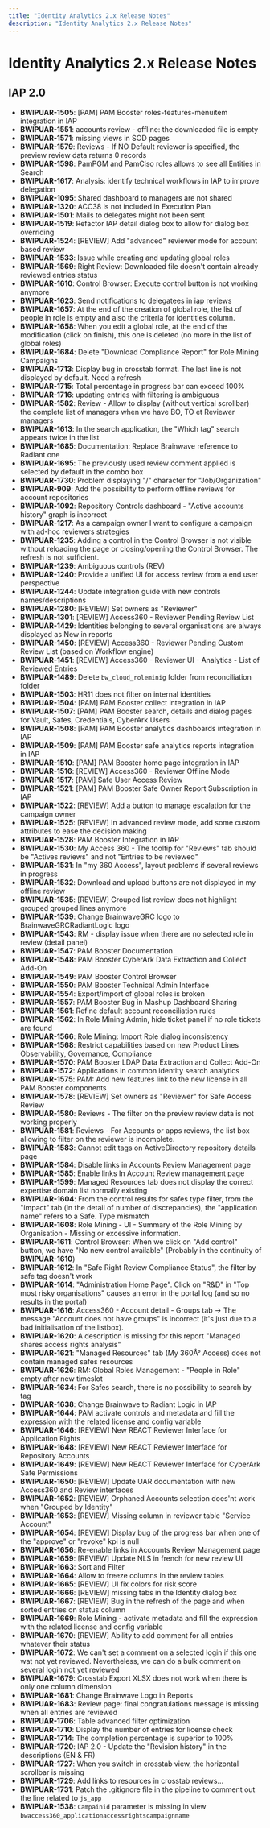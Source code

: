 ```yaml
---
title: "Identity Analytics 2.x Release Notes"
description: "Identity Analytics 2.x Release Notes"
---
```


# Identity Analytics 2.x Release Notes

## IAP 2.0

- **BWIPUAR-1505**: [PAM] PAM Booster roles-features-menuitem integration in IAP
- **BWIPUAR-1551**: accounts review - offline: the downloaded file is empty
- **BWIPUAR-1571**: missing views in SOD pages
- **BWIPUAR-1579**: Reviews - If NO Default reviewer is specified, the preview review data returns 0 records
- **BWIPUAR-1598**: PamPGM and PamCiso roles allows to see all Entities in Search
- **BWIPUAR-1617**: Analysis: identify technical workflows in IAP to improve delegation
- **BWIPUAR-1095**: Shared dashboard to managers are not shared
- **BWIPUAR-1320**: ACC38 is not included in Execution Plan
- **BWIPUAR-1501**: Mails to delegates might not been sent
- **BWIPUAR-1519**: Refactor IAP detail dialog box to allow for dialog box overriding
- **BWIPUAR-1524**: [REVIEW] Add "advanced" reviewer mode for account based review
- **BWIPUAR-1533**: Issue while creating and updating global roles
- **BWIPUAR-1569**: Right Review: Downloaded file doesn't contain already reviewed entries status
- **BWIPUAR-1610**: Control Browser: Execute control button is not working anymore
- **BWIPUAR-1623**: Send notifications to delegatees in iap reviews
- **BWIPUAR-1657**: At the end of the creation of global role, the list of people in role is empty and also the criteria for identities column.
- **BWIPUAR-1658**: When you edit a global role, at the end of the modification (click on finish), this one is deleted (no more in the list of global roles)
- **BWIPUAR-1684**: Delete "Download Compliance Report" for Role Mining Campaigns
- **BWIPUAR-1713**: Display bug in crosstab format. The last line is not displayed by default. Need a refresh
- **BWIPUAR-1715**: Total percentage in progress bar can exceed 100%
- **BWIPUAR-1716**: updating entries with filtering is ambiguous
- **BWIPUAR-1582**: Review - Allow to display (without vertical scrollbar) the complete list of managers when we have BO, TO et Reviewer managers
- **BWIPUAR-1613**: In the search application, the "Which tag" search appears twice in the list
- **BWIPUAR-1685**: Documentation: Replace Brainwave reference to Radiant one
- **BWIPUAR-1695**: The previously used review comment applied is selected by default in the combo box
- **BWIPUAR-1730**: Problem displaying "/" character for "Job/Organization"
- **BWIPUAR-909**: Add the possibility to perform offline reviews for account repositories
- **BWIPUAR-1092**: Repository Controls dashboard - "Active accounts history" graph is incorrect
- **BWIPUAR-1217**: As a campaign owner I want to configure a campaign with ad-hoc reviewers strategies
- **BWIPUAR-1235**: Adding a control in the Control Browser is not visible without reloading the page or closing/opening the Control Browser. The refresh is not sufficient.
- **BWIPUAR-1239**: Ambiguous controls (REV)
- **BWIPUAR-1240**: Provide a unified UI for access review from a end user perspective
- **BWIPUAR-1244**: Update integration guide with new controls names/descriptions
- **BWIPUAR-1280**: [REVIEW] Set owners as "Reviewer"
- **BWIPUAR-1301**: [REVIEW] Access360 - Reviewer Pending Review List
- **BWIPUAR-1429**: Identities belonging to several organisations are always displayed as New in reports
- **BWIPUAR-1450**: [REVIEW] Access360 - Reviewer Pending Custom Review List (based on Workflow engine)
- **BWIPUAR-1451**: [REVIEW] Access360 - Reviewer UI - Analytics - List of Reviewed Entries
- **BWIPUAR-1489**: Delete `bw_cloud_roleminig` folder from reconciliation folder
- **BWIPUAR-1503**: HR11 does not filter on internal identities
- **BWIPUAR-1504**: [PAM] PAM Booster collect integration in IAP
- **BWIPUAR-1507**: [PAM] PAM Booster search, details and dialog pages for Vault, Safes, Credentials, CyberArk Users
- **BWIPUAR-1508**: [PAM] PAM Booster analytics dashboards integration in IAP
- **BWIPUAR-1509**: [PAM] PAM Booster safe analytics reports integration in IAP
- **BWIPUAR-1510**: [PAM] PAM Booster home page integration in IAP
- **BWIPUAR-1516**: [REVIEW] Access360 - Reviewer Offline Mode
- **BWIPUAR-1517**: [PAM] Safe User Access Review
- **BWIPUAR-1521**: [PAM] PAM Booster Safe Owner Report Subscription in IAP
- **BWIPUAR-1522**: [REVIEW] Add a button to manage escalation for the campaign owner
- **BWIPUAR-1525**: [REVIEW] In advanced review mode, add some custom attributes to ease the decision making
- **BWIPUAR-1528**: PAM Booster Integration in IAP
- **BWIPUAR-1530**: My Access 360 - The tooltip for "Reviews" tab should be "Actives reviews" and not "Entries to be reviewed"
- **BWIPUAR-1531**: In "my 360 Access", layout problems if several reviews in progress
- **BWIPUAR-1532**: Download and upload buttons are not displayed in my offline review
- **BWIPUAR-1535**: [REVIEW] Grouped list review does not highlight grouped grouped lines anymore
- **BWIPUAR-1539**: Change BrainwaveGRC logo to BrainwaveGRCRadiantLogic logo
- **BWIPUAR-1543**: RM - display issue when there are no selected role in review (detail panel)
- **BWIPUAR-1547**: PAM Booster Documentation
- **BWIPUAR-1548**: PAM Booster CyberArk Data Extraction and Collect Add-On
- **BWIPUAR-1549**: PAM Booster Control Browser
- **BWIPUAR-1550**: PAM Booster Technical Admin Interface
- **BWIPUAR-1554**: Export/import of global roles is broken
- **BWIPUAR-1557**: PAM Booster Bug in Mashup Dashboard Sharing
- **BWIPUAR-1561**: Refine default account reconciliation rules
- **BWIPUAR-1562**: In Role Mining Admin, hide ticket panel if no role tickets are found
- **BWIPUAR-1566**: Role Mining: Import Role dialog inconsistency
- **BWIPUAR-1568**: Restrict capabilities based on new Product Lines Observability, Governance, Compliance
- **BWIPUAR-1570**: PAM Booster LDAP Data Extraction and Collect Add-On
- **BWIPUAR-1572**: Applications in common identity search analytics
- **BWIPUAR-1575**: PAM: Add new features link to the new license in all PAM Booster components
- **BWIPUAR-1578**: [REVIEW] Set owners as "Reviewer" for Safe Access Review
- **BWIPUAR-1580**: Reviews - The filter on the preview review data is not working properly
- **BWIPUAR-1581**: Reviews - For Accounts or apps reviews, the list box allowing to filter on the reviewer is incomplete.
- **BWIPUAR-1583**: Cannot edit tags on ActiveDirectory repository details page
- **BWIPUAR-1584**: Disable links in Accounts Review Management page
- **BWIPUAR-1585**: Enable links In Account Review management page
- **BWIPUAR-1599**: Managed Resources tab does not display the correct expertise domain list normally existing
- **BWIPUAR-1604**: From the control results for safes type filter, from the "impact" tab (in the detail of number of discrepancies), the "application name" refers to a Safe. Type mismatch
- **BWIPUAR-1608**: Role Mining - UI - Summary of the Role Mining by Organisation - Missing or excessive information.
- **BWIPUAR-1611**: Control Browser: When we click on "Add control" button, we have "No new control available" (Probably in the continuity of **BWIPUAR-1610**)
- **BWIPUAR-1612**: In "Safe Right Review Compliance Status", the filter by safe tag doesn't work
- **BWIPUAR-1614**: "Administration Home Page". Click on "R&D" in "Top most risky organisations" causes an error in the portal log (and so no results in the portal)
- **BWIPUAR-1616**: Access360 - Account detail - Groups tab -> The message "Account does not have groups" is incorrect (it's just due to a bad initialisation of the listbox).
- **BWIPUAR-1620**: A description is missing for this report "Managed shares access rights analysis"
- **BWIPUAR-1621**: "Managed Resources" tab (My 360Â° Access) does not contain managed safes resources
- **BWIPUAR-1626**: RM: Global Roles Management - "People in Role" empty after new timeslot
- **BWIPUAR-1634**: For Safes search, there is no possibility to search by tag
- **BWIPUAR-1638**: Change Brainwave to Radiant Logic in IAP
- **BWIPUAR-1644**: PAM activate controls and metadata and fill the expression with the related license and config variable
- **BWIPUAR-1646**: [REVIEW] New REACT Reviewer Interface for Application Rights
- **BWIPUAR-1648**: [REVIEW] New REACT Reviewer Interface for Repository Accounts
- **BWIPUAR-1649**: [REVIEW] New REACT Reviewer Interface for CyberArk Safe Permissions
- **BWIPUAR-1650**: [REVIEW] Update UAR documentation with new Access360 and Review interfaces
- **BWIPUAR-1652**: [REVIEW] Orphaned Accounts selection does'nt work when "Grouped by Identity"
- **BWIPUAR-1653**: [REVIEW] Missing column in reviewer table "Service Account"
- **BWIPUAR-1654**: [REVIEW] Display bug of the progress bar when one of the "approve" or "revoke" kpi is null
- **BWIPUAR-1656**: Re-enable links in Accounts Review Management page
- **BWIPUAR-1659**: [REVIEW] Update NLS in french for new review UI
- **BWIPUAR-1663**: Sort and Filter
- **BWIPUAR-1664**: Allow to freeze columns in the review tables
- **BWIPUAR-1665**: [REVIEW] UI fix colors for risk score
- **BWIPUAR-1666**: [REVIEW] missing tabs in the Identity dialog box
- **BWIPUAR-1667**: [REVIEW] Bug in the refresh of the page and when sorted entries on status column
- **BWIPUAR-1669**: Role Mining - activate metadata and fill the expression with the related license and config variable
- **BWIPUAR-1670**: [REVIEW] Ability to add comment for all entries whatever their status
- **BWIPUAR-1672**: We can't set a comment on a selected login if this one wat not yet reviewed. Nevertheless, we can do a bulk comment on several login not yet reviewed
- **BWIPUAR-1679**: Crosstab Export XLSX does not work when there is only one column dimension
- **BWIPUAR-1681**: Change Brainwave Logo in Reports
- **BWIPUAR-1683**: Review page: final congratulations message is missing when all entries are reviewed
- **BWIPUAR-1706**: Table advanced filter optimization
- **BWIPUAR-1710**: Display the number of entries for license check
- **BWIPUAR-1714**: The completion percentage is superior to 100%
- **BWIPUAR-1720**: IAP 2.0 - Update the "Revision history" in the descriptions (EN & FR)
- **BWIPUAR-1727**: When you switch in crosstab view, the horizontal scrollbar is missing
- **BWIPUAR-1729**: Add links to resources in crosstab reviews...
- **BWIPUAR-1731**: Patch the .gitignore file in the pipeline to comment out the line related to `js_app`
- **BWIPUAR-1538**: `Campainid` parameter is missing in view `bwaccess360_applicationaccessrightscampaignname`